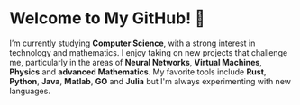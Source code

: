 # Welcome to My GitHub! 👋

I’m currently studying **Computer Science**, with a strong interest in technology and mathematics. I enjoy taking on new projects that challenge me, particularly in the areas of **Neural Networks**, **Virtual Machines**, **Physics** and **advanced Mathematics**. My favorite tools include **Rust**, **Python**, **Java**, **Matlab**, **GO** and **Julia** but I'm always experimenting with new languages.

